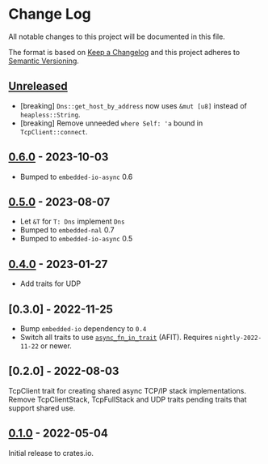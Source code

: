 # Change Log

All notable changes to this project will be documented in this file.

The format is based on [Keep a Changelog](http://keepachangelog.com/)
and this project adheres to [Semantic Versioning](http://semver.org/).

## [Unreleased]

- [breaking] `Dns::get_host_by_address` now uses `&mut [u8]` instead of `heapless::String`.
- [breaking] Remove unneeded `where Self: 'a` bound in `TcpClient::connect`.

## [0.6.0] - 2023-10-03

- Bumped to `embedded-io-async` 0.6

## [0.5.0] - 2023-08-07

- Let `&T` for `T: Dns` implement `Dns`
- Bumped to `embedded-nal` 0.7
- Bumped to `embedded-io-async` 0.5

## [0.4.0] - 2023-01-27

- Add traits for UDP

## [0.3.0] - 2022-11-25

- Bump `embedded-io` dependency to `0.4`
- Switch all traits to use [`async_fn_in_trait`](https://blog.rust-lang.org/inside-rust/2022/11/17/async-fn-in-trait-nightly.html) (AFIT). Requires `nightly-2022-11-22` or newer.

## [0.2.0] - 2022-08-03

TcpClient trait for creating shared async TCP/IP stack implementations.
Remove TcpClientStack, TcpFullStack and UDP traits pending traits that support shared use.

## [0.1.0] - 2022-05-04

Initial release to crates.io.

[Unreleased]: https://github.com/rust-embedded-community/embedded-nal/compare/embedded-nal-async-v0.6.0...HEAD
[0.6.0]: https://github.com/rust-embedded-community/embedded-nal/compare/embedded-nal-async-v0.5.0...embedded-nal-async-v0.6.0
[0.5.0]: https://github.com/rust-embedded-community/embedded-nal/compare/embedded-nal-async-v0.4.0...embedded-nal-async-v0.5.0
[0.4.0]: https://github.com/rust-embedded-community/embedded-nal/compare/embedded-nal-async-v0.3.0...embedded-nal-async-v0.4.0
[0.1.0]: https://github.com/rust-embedded-community/embedded-nal/releases/tag/embedded-nal-async-v0.1.0

